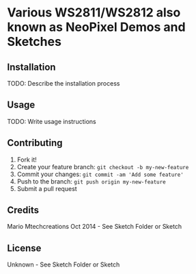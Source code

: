 # Various WS2811/WS2812 also known as NeoPixel Demos and Sketches

## Installation

TODO: Describe the installation process

## Usage

TODO: Write usage instructions

## Contributing

1. Fork it!
2. Create your feature branch: `git checkout -b my-new-feature`
3. Commit your changes: `git commit -am 'Add some feature'`
4. Push to the branch: `git push origin my-new-feature`
5. Submit a pull request

## Credits

Mario Mtechcreations Oct 2014 - See Sketch Folder or Sketch

## License

Unknown - See Sketch Folder or Sketch
